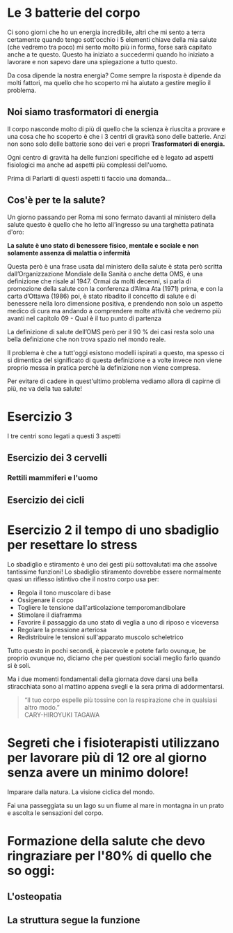
# Le 3 batterie del corpo

Ci sono giorni che ho un energia incredibile, altri che mi sento a terra certamente quando tengo sott'occhio i 5 elementi chiave della mia salute (che vedremo tra poco) mi sento molto più in forma, forse sarà capitato anche a te questo. 
Questo ha iniziato a succedermi quando ho iniziato a lavorare e non sapevo dare una spiegazione a tutto questo.

Da cosa dipende la nostra energia? Come sempre la risposta è dipende da molti fattori, ma quello che ho scoperto mi ha aiutato a gestire meglio il problema.

## Noi siamo trasformatori di energia 

Il corpo nasconde molto di più di quello che la scienza è riuscita a provare e una cosa che ho scoperto è che i 3 centri di gravità sono delle batterie. 
Anzi non sono solo delle batterie sono dei veri e propri **Trasformatori di energia.**

Ogni centro di gravità ha delle funzioni specifiche ed è legato ad aspetti fisiologici ma anche ad aspetti più complessi dell'uomo. 

Prima di Parlarti di questi aspetti ti faccio una domanda...

## Cos'è per te la salute?

Un giorno passando per Roma mi sono fermato davanti al ministero della salute questo è quello che ho letto all'ingresso su una targhetta patinata d'oro:

**La salute  è uno stato di benessere fisico, mentale e sociale e non solamente assenza di malattia o infermità**

Questa però è una frase usata dal ministero della salute è stata però scritta dall’Organizzazione Mondiale della Sanità o anche detta OMS, è una definizione che risale al 1947. Ormai da molti decenni, si parla di promozione della salute con la conferenza d’Alma Ata (1971) prima, e con la carta d’Ottawa (1986) poi, è stato ribadito il concetto di salute e di benessere nella loro dimensione positiva, e prendendo non solo un aspetto medico di cura ma andando a comprendere molte attività che vedremo più avanti nel capitolo 09 - Qual è il tuo punto di partenza

La definizione di salute dell’OMS però per il 90 % dei casi resta solo una bella definizione che non trova spazio nel mondo reale.

Il problema è che a tutt'oggi  esistono modelli ispirati a questo, ma spesso ci si dimentica del significato di questa definizione e a volte invece non viene proprio messa in pratica  perchè la definizione non viene compresa.

Per evitare di cadere in quest'ultimo problema vediamo allora di capirne di più, ne va della tua salute!


#  Esercizio 3

I tre centri sono legati a questi 3 aspetti 

## Esercizio dei 3 cervelli 

### Rettili mammiferi e l'uomo

## Esercizio dei cicli

#  Esercizio 2 il tempo di uno sbadiglio per resettare lo stress 

Lo sbadiglio e stiramento è uno dei gesti più sottovalutati ma che assolve tantissime funzioni! 
Lo sbadiglio stiramento dovrebbe essere normalmente quasi un riflesso istintivo che il nostro corpo usa per:


- Regola il tono muscolare di base
- Ossigenare il corpo 
- Togliere le tensione dall'articolazione temporomandibolare
- Stimolare il diaframma
- Favorire il passaggio da uno stato di veglia a uno di riposo e viceversa 
- Regolare la pressione arteriosa
- Redistribuire le tensioni sull'apparato muscolo scheletrico

Tutto questo in pochi secondi, è piacevole e potete farlo ovunque, be proprio ovunque no, diciamo che per questioni sociali meglio farlo quando si è soli.

Ma i due momenti fondamentali della giornata dove darsi una bella stiracchiata sono al mattino appena svegli e la sera prima di addormentarsi.

> “Il tuo corpo espelle più tossine con la respirazione che in qualsiasi altro modo.”  
> CARY-HIROYUKI TAGAWA


 
# Segreti che i fisioterapisti utilizzano per lavorare più di 12 ore al giorno senza avere un minimo dolore!

Imparare dalla natura. La visione ciclica del mondo. 

Fai una passeggiata su un lago su un fiume al mare in montagna in un prato e ascolta le sensazioni del corpo.



# Formazione della salute che devo ringraziare per l'80% di quello che so oggi:


## L'osteopatia


## La struttura segue la funzione
<!--stackedit_data:
eyJoaXN0b3J5IjpbNzU4NTM3MjUwLDMxODE3Njk3Ml19
-->